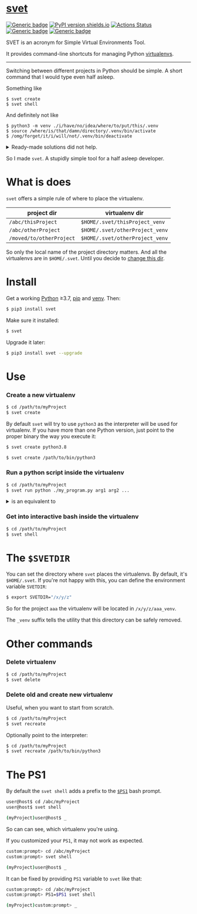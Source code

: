 # [svet](https://github.com/rtmigo/svet#readme)
[![Generic badge](https://img.shields.io/badge/ready_for_use-no-red.svg)](#)
[![PyPI version shields.io](https://img.shields.io/pypi/v/svet.svg)](https://pypi.python.org/pypi/svet/)
[![Actions Status](https://github.com/rtmigo/svet/workflows/CI/badge.svg?branch=master)](https://github.com/rtmigo/svet/actions)
[![Generic badge](https://img.shields.io/badge/CI_OS-MacOS,_Ubuntu-blue.svg)](#)
[![Generic badge](https://img.shields.io/badge/CI_Python-3.7--3.9-blue.svg)](#)

SVET is an acronym for Simple Virtual Environments Tool.

It provides command-line shortcuts for managing Python [virtualenvs](https://docs.python.org/3/library/venv.html).

-----

Switching between different projects in Python should be simple. A short command 
that I would type even half asleep.

Something like
```base
$ svet create 
$ svet shell
```

And definitely not like
```base
$ python3 -m venv ./i/have/no/idea/where/to/put/this/.venv
$ source /where/is/that/damn/directory/.venv/bin/activate
$ /omg/forget/it/i/will/not/.venv/bin/deactivate
```


<details>
  <summary>Ready-made solutions did not help.</summary><br/>


- [pipenv](https://pipenv.pypa.io/) kind of solved the problem, but brought new challenges unrelated to virtualenvs
- [virtualenvwrapper](https://virtualenvwrapper.readthedocs.io/en/latest/) is a package whose name is easier to copy-paste than to type

</details>

So I made `svet`. A stupidly simple tool for a half asleep developer.

# What is does

`svet` offers a simple rule of where to place the virtualenv.

|project dir|virtualenv dir|
|-----|----|
|`/abc/thisProject`|`$HOME/.svet/thisProject_venv`|
|`/abc/otherProject`|`$HOME/.svet/otherProject_venv`|
|`/moved/to/otherProject`|`$HOME/.svet/otherProject_venv`|

So only the local name of the project directory matters. And all the virtualenvs 
are in `$HOME/.svet`. Until you decide to [change this dir](#vepdir).

# Install

Get a working [Python](https://www.python.org/) ≥3.7, 
[pip](https://pip.pypa.io/en/stable/installing/) and [venv](https://docs.python.org/3/library/venv.html). Then:

```bash
$ pip3 install svet
```

Make sure it installed:

```bash
$ svet
```

Upgrade it later:
```bash
$ pip3 install svet --upgrade
```


# Use

### Create a new virtualenv

```bash
$ cd /path/to/myProject
$ svet create 
```

By default `svet` will try to use `python3` as the interpreter will be used for virtualenv. If you have 
more than one Python version, just point to the proper binary the way you execute it:

```bash
$ svet create python3.8
```
```bash
$ svet create /path/to/bin/python3
```

### Run a python script inside the virtualenv 
```bash 		
$ cd /path/to/myProject
$ svet run python ./my_program.py arg1 arg2 ...
```

<details>
  <summary>is an equivalent to</summary><br/>

```bash 		
$ cd /path/to/myProject
$ source /path/to/the/venv/bin/activate
$ python ./my_program.py arg1 arg2 ...
$ /path/to/the/venv/bin/deactivate
```
</details>

### Get into interactive bash inside the virtualenv 
```bash	
$ cd /path/to/myProject
$ svet shell
```

# The `$SVETDIR`

You can set the directory where `svet` places the virtualenvs. By default, it's `$HOME/.svet`. If you're not happy with this, you can define the environment variable `SVETDIR`:
```bash
$ export SVETDIR="/x/y/z"
```
So for the project `aaa` the virtualenv will be located in `/x/y/z/aaa_venv`.

The `_venv` suffix tells the utility that this directory can be safely removed.

# Other commands

### Delete virtualenv

```bash
$ cd /path/to/myProject
$ svet delete 
```

### Delete old and create new virtualenv

Useful, when you want to start from scratch.
```bash
$ cd /path/to/myProject
$ svet recreate 
```
Optionally point to the interpreter:
```bash
$ cd /path/to/myProject
$ svet recreate /path/to/bin/python3
```

# The PS1

By default the `svet shell` adds a prefix to the [`$PS1`](https://wiki.archlinux.org/index.php/Bash/Prompt_customization) 
bash prompt.
```bash
user@host$ cd /abc/myProject
user@host$ svet shell

(myProject)user@host$ _
```
So can can see, which virtualenv you're using.

If you customized your `PS1`, it may not work as expected.  

```bash
custom:prompt> cd /abc/myProject
custom:prompt> svet shell

(myProject)user@host$ _
```

It can be fixed by providing `PS1` variable to `svet` like that: 

```bash
custom:prompt> cd /abc/myProject
custom:prompt> PS1=$PS1 svet shell

(myProject)custom:prompt> _
```